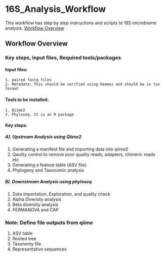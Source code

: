 # 16S_Analysis_Workflow
This workflow has step by step instructions and scripts to 16S microbiome analysis.
[Workflow Overview](#Workflow-Overview)


## Workflow Overview

### Key steps, Input files, Required tools/packages
#### Input files:
```
1. paired fastq files
2. Metadata: This should be verified using Keemei and should be in tsv format
```

#### Tools to be installed:
```
1. Qiime2
2. Phyloseq. It is an R package
```

#### Key steps:
##### A). Upstream Analysis using Qiime2
1. Generating a manifest file and importing data into qiime2
2. Qaulity control to remove poor quality reads, adapters, chimeric reads etc
3. Generating a feature table (ASV file).
4. Phylogeny and Taxonomic analysis

##### B). Downstream Analysis using phyloseq
1. Data importation, Exploration, and quality check
2. Alpha Diversity analysis
3. Beta diversity analysis
4. PERMANOVA and CAP

### Note: Define file outputs from qiime
1. ASV table
2. Rooted tree
3. Taxonomy file
4. Representative sequences


